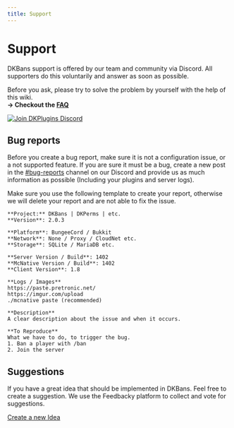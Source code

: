 ```yaml
---
title: Support
---
```


# Support

DKBans support is offered by our team and community via Discord. All supporters do this voluntarily and answer as soon as possible.

Before you ask, please try to solve the problem by yourself with the help of this wiki.
<br/> **-> Checkout the [FAQ](frequently-asked-questions.md)**

[![Join DKPlugins Discord](https://discordapp.com/api/guilds/513441444959223809/embed.png?style=banner2)](https://discord.gg/ZR7HtTw)

## Bug reports
Before you create a bug report, make sure it is not a configuration issue, or a not supported feature. If you are sure it must be a bug, create a new post in the [#bug-reports](https://discordapp.com/channels/513441444959223809/513445161846439937/569127057691508746) channel on our Discord and provide us as much information as possible (Including your plugins and server logs).

Make sure you use the following template to create your report, otherwise we will delete your report and are not able to fix the issue.

```
**Project:** DKBans | DKPerms | etc.
**Version**: 2.0.3

**Platform**: BungeeCord / Bukkit
**Network**: None / Proxy / CloudNet etc.
**Storage**: SQLite / MariaDB etc.

**Server Version / Build**: 1402
**McNative Version / Build**: 1402
**Client Version**: 1.8

**Logs / Images**
https://paste.pretronic.net/
https://imgur.com/upload
./mcnative paste (recommended) 

**Description**
A clear description about the issue and when it occurs.

**To Reproduce**
What we have to do, to trigger the bug.
1. Ban a player with /ban
2. Join the server
```

## Suggestions
If you have a great idea that should be implemented in DKBans. Feel free to create a suggestion.
We use the Feedbacky platform to collect and vote for suggestions.

[Create a new Idea](https://feedbacky.pretronic.net/b/dkbans)
